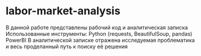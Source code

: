 # labor-market-analysis
В данной работе представлены рабочий код и аналитическая записка
Использованные инструменты: Python (requests, BeautifulSoup, pandas) PowerBI
В аналитической записке отражена исследуемая проблематика и весь проделанный путь к поиску её решения
